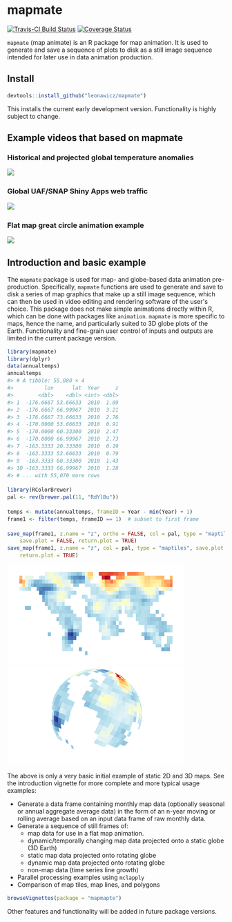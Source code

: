 <!-- README.md is generated from README.Rmd. Please edit that file -->
mapmate
=======

[![Travis-CI Build Status](https://travis-ci.org/leonawicz/mapmate.svg?branch=master)](https://travis-ci.org/leonawicz/mapmate) [![Coverage Status](https://img.shields.io/codecov/c/github/leonawicz/mapmate/master.svg)](https://codecov.io/github/leonawicz/mapmate?branch=master)

`mapmate` (map animate) is an R package for map animation. It is used to generate and save a sequence of plots to disk as a still image sequence intended for later use in data animation production.

Install
-------

``` r
devtools::install_github("leonawicz/mapmate")
```

This installs the current early development version. Functionality is highly subject to change.

Example videos that based on mapmate
------------------------------------

### Historical and projected global temperature anomalies

<a href="https://www.youtube.com/watch?v=xhqEkyJDBho"><img src="https://img.youtube.com/vi/xhqEkyJDBho/0.jpg" width="200"></a>

### Global UAF/SNAP Shiny Apps web traffic

<a href="https://www.youtube.com/watch?v=uQYR91qixgo"><img src="https://img.youtube.com/vi/uQYR91qixgo/0.jpg" width="200"></a>

### Flat map great circle animation example

<a href="https://www.youtube.com/watch?v=yoyIUMvIP3Q"><img src="https://img.youtube.com/vi/yoyIUMvIP3Q/0.jpg" width="200"></a>

Introduction and basic example
------------------------------

The `mapmate` package is used for map- and globe-based data animation pre-production. Specifically, `mapmate` functions are used to generate and save to disk a series of map graphics that make up a still image sequence, which can then be used in video editing and rendering software of the user's choice. This package does not make simple animations directly within R, which can be done with packages like `animation`. `mapmate` is more specific to maps, hence the name, and particularly suited to 3D globe plots of the Earth. Functionality and fine-grain user control of inputs and outputs are limited in the current package version.

``` r
library(mapmate)
library(dplyr)
data(annualtemps)
annualtemps
#> # A tibble: 55,080 × 4
#>          lon      lat  Year     z
#>        <dbl>    <dbl> <int> <dbl>
#> 1  -176.6667 53.66633  2010  1.09
#> 2  -176.6667 66.99967  2010  3.21
#> 3  -176.6667 73.66633  2010  2.76
#> 4  -170.0000 53.66633  2010  0.91
#> 5  -170.0000 60.33300  2010  2.47
#> 6  -170.0000 66.99967  2010  2.73
#> 7  -163.3333 20.33300  2010  0.19
#> 8  -163.3333 53.66633  2010  0.79
#> 9  -163.3333 60.33300  2010  1.43
#> 10 -163.3333 66.99967  2010  1.28
#> # ... with 55,070 more rows

library(RColorBrewer)
pal <- rev(brewer.pal(11, "RdYlBu"))

temps <- mutate(annualtemps, frameID = Year - min(Year) + 1)
frame1 <- filter(temps, frameID == 1)  # subset to first frame

save_map(frame1, z.name = "z", ortho = FALSE, col = pal, type = "maptiles", 
    save.plot = FALSE, return.plot = TRUE)
save_map(frame1, z.name = "z", col = pal, type = "maptiles", save.plot = FALSE, 
    return.plot = TRUE)
```

![2D flat map and 3D globe](README-unnamed-chunk-3-1.png)![2D flat map and 3D globe](README-unnamed-chunk-3-2.png)

The above is only a very basic initial example of static 2D and 3D maps. See the introduction vignette for more complete and more typical usage examples:

-   Generate a data frame containing monthly map data (optionally seasonal or annual aggregate average data) in the form of an n-year moving or rolling average based on an input data frame of raw monthly data.
-   Generate a sequence of still frames of:
    -   map data for use in a flat map animation.
    -   dynamic/temporally changing map data projected onto a static globe (3D Earth)
    -   static map data projected onto rotating globe
    -   dynamic map data projected onto rotating globe
    -   non-map data (time series line growth)
-   Parallel processing examples using `mclapply`
-   Comparison of map tiles, map lines, and polygons

``` r
browseVignettes(package = "mapmapte")
```

Other features and functionality will be added in future package versions.
